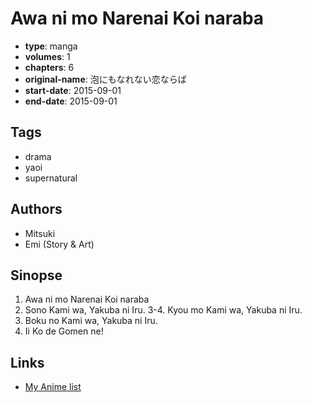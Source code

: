 # Awa ni mo Narenai Koi naraba

-   **type**: manga
-   **volumes**: 1
-   **chapters**: 6
-   **original-name**: 泡にもなれない恋ならば
-   **start-date**: 2015-09-01
-   **end-date**: 2015-09-01

## Tags

-   drama
-   yaoi
-   supernatural

## Authors

-   Mitsuki
-   Emi (Story & Art)

## Sinopse

1. Awa ni mo Narenai Koi naraba
2. Sono Kami wa, Yakuba ni Iru.
   3-4. Kyou mo Kami wa, Yakuba ni Iru.
3. Boku no Kami wa, Yakuba ni Iru.
4. Ii Ko de Gomen ne!

## Links

-   [My Anime list](https://myanimelist.net/manga/110150/Awa_ni_mo_Narenai_Koi_naraba)
